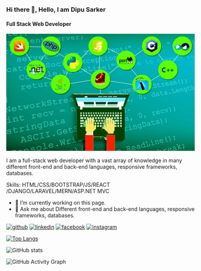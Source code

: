 ### Hi there 👋, Hello, I am Dipu Sarker
#### Full Stack Web Developer
![Full Stack Web Developer](https://github.com/DipuSarker/dipusarker/blob/master/p1.png)

I am a full-stack web developer with a vast array of knowledge in many different front-end and back-end languages, responsive frameworks, databases.

Skills: HTML/CSS/BOOTSTRAP/JS/REACT /DJANGO/LARAVEL/MERN/ASP.NET MVC

- 🔭 I’m currently working on this page. 
- 💬 Ask me about Different front-end and back-end languages, responsive frameworks, databases. 


[<img src='https://cdn.jsdelivr.net/npm/simple-icons@3.0.1/icons/github.svg' alt='github' height='40'>](https://github.com/dipusarker)  [<img src='https://cdn.jsdelivr.net/npm/simple-icons@3.0.1/icons/linkedin.svg' alt='linkedin' height='40'>](https://www.linkedin.com/in/dipu-sarker-310542152/)  [<img src='https://cdn.jsdelivr.net/npm/simple-icons@3.0.1/icons/facebook.svg' alt='facebook' height='40'>](https://www.facebook.com/S.I.DIPU/)  [<img src='https://cdn.jsdelivr.net/npm/simple-icons@3.0.1/icons/instagram.svg' alt='instagram' height='40'>](https://www.instagram.com/mr.d.sarker/)  

[![Top Langs](https://github-readme-stats.vercel.app/api/top-langs/?username=dipusarker)](https://github.com/anuraghazra/github-readme-stats)

![GitHub stats](https://github-readme-stats.vercel.app/api?username=dipusarker&show_icons=true)  

![GitHub Activity Graph](https://activity-graph.herokuapp.com/graph?username=dipusarker)  

